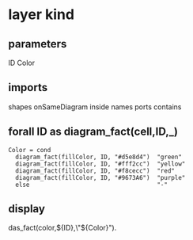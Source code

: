 # layer kind
## parameters
  ID
  Color
## imports
  shapes
  onSameDiagram
  inside
  names
  ports
  contains
## forall ID as diagram_fact(cell,ID,_)
    Color = cond
      diagram_fact(fillColor, ID, "#d5e8d4")  "green"
      diagram_fact(fillColor, ID, "#fff2cc")  "yellow"
      diagram_fact(fillColor, ID, "#f8cecc")  "red"
      diagram_fact(fillColor, ID, "#9673A6")  "purple"
      else                                    "-"
## display
  das_fact(color,${ID},\"${Color}\").
